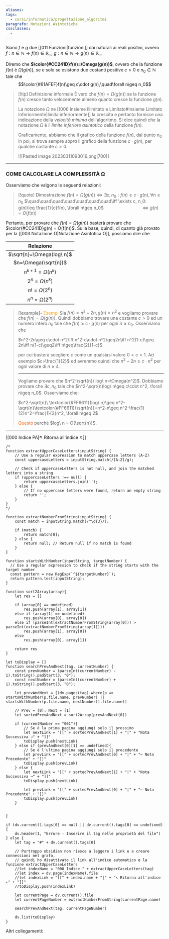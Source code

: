 ```yaml
---
aliases: 
tags:
  - corsi/informatica/progettazione_algoritmi
paragrafo: Notazioni Asintotiche
cssclasses:
  - 
---
```

Siano $f$ e $g$ due [[011 Funzioni|funzioni]] dai naturali ai reali positivi, ovvero $f:n\in\mathbb{N}\to f(n)\in\mathbb{R}_+$, $g:n\in\mathbb{N}\to g(n)\in\mathbb{R}_+$.

Diremo che **$\color{#CC241D}f(n)=\Omega(g(n))$**, ovvero che la funzione $f(n)$ è $\Omega(g(n))$, se e solo se esistono due costanti positive $c>0$ e $n_0\in \mathbb{N}$ tale che $$\color{#61AFEF}f(n)\geq c\cdot g(n),\quad\forall n\geq n_0$$
> [!tip] Definizione informale
> È vero che $f(n) = \Omega(g(n))$ se la funzione $f(n)$ cresce tanto velocemente almeno quanto cresce la funzione $g(n)$.
>
> La notazione $\Omega$ ne [[006 Insieme Illimitato e Limitato#Insieme Limitato Inferiormente|limita inferiormente]] la crescita e pertanto fornisce una indicazione della *velocità minima* dell'algoritmo. Si dice quindi che la notazione $\Omega$ è il *limite inferiore asintotico* della funzione $f(n)$.
>
>Graficamente, abbiamo che il grafico della funzione $f(n)$, dal punto $n_0$ in poi, si trova sempre *sopra* il grafico della funzione $c\cdot g(n)$, per qualche costante $c>0$.
>
>![[Pasted image 20230311093016.png|700]]

---
### COME CALCOLARE LA COMPLESSITÀ Ω
Osserviamo che valgono le seguenti relazioni:

> [!quote] Dimostrazione
>$f(n)=\Omega(g(n))\iff \exists c, n_0: f(n)\geq c\cdot g(n), \forall n\geq n_0$
>$\quad\quad\quad\quad\quad\quad\quad\iff \exists c, n_0: g(n)\leq \frac{1}{c}f(n), \forall n\geq n_0$
>$\quad\quad\quad\quad\quad\quad\quad\iff g(n)= O(f(n))$

Pertanto, per provare che $f(n)=\Omega(g(n))$ basterà provare che $\color{#CC241D}g(n) = O(f(n))$.
Sulla base, quindi, di quanto già provato per la [[003 Notazione O|Notazione Asintotica O]], possiamo dire che 

|         Relazione         |
| :-----------------------: |
| $\sqrt{n}=\Omega(log\ n)$ |
|   $n=\Omega(\sqrt{n})$    |
|   $n^{k+1}=\Omega(n^k)$   |
|     $2^n=\Omega(n^k)$     |
|     $n!=\Omega(2^n)$      |
|     $n^n=\Omega(2^n)$     |

> [!example]- <font color="orange">Esempi</font>
>Sia $f(n)=n^2-2n, g(n)=n^2$ e vogliamo provare che $f(n)=\Omega(g(n))$. Quindi dobbiamo trovare una costante $c>0$ ed un numero intero $n_0$ tale che $f(n)\geq c\cdot g(n)$ per ogni $n\geq n_0$. Osserviamo che
>
>$n^2-2n\geq c\cdot n^2\iff n^2-c\cdot n^2\geq2n\iff n^2(1-c)\geq 2n\iff n(1-c)\geq2\iff n\geq\frac{2}{1-c}$
>
>per cui basterà scegliere $c$ come un qualsiasi valore $0<c<1$. Ad esempio $c=\frac{1}{2}$ ed avremmo quindi che $n^2-2n\geq c\cdot n^2$ per ogni valore di $n\geq4$.
>
>---
>Vogliamo provare che $n^2-\sqrt{n}\ log\ n=\Omega(n^2)$. Dobbiamo provare che $\exists c, n_0$ tale che $n^2-\sqrt{n}log\ n\geq c\cdot n^2, \forall n\geq n_0$.
>Osserviamo che:
>
>$n^2-\sqrt{n}\ \textcolor{#FF6611}{log\ n}\geq n^2-\sqrt{n}\textcolor{#FF6611}{\sqrt{n}}=n^2-n\geq n^2-\frac{1}{2}n^2=\frac{1}{2}n^2, \forall n\geq 2$
>
><font color="#FF6611">Questo</font> perché $log\ n = O(\sqrt{n})$.

___
[[000 Indice PA|↖ Ritorna all'indice ↖]]

```dataviewjs
/*
function extractUpperCaseLetters(inputString) {
	// Use a regular expression to match uppercase letters (A-Z)
	const uppercaseLetters = inputString.match(/[A-Z]/g);
	
	// Check if uppercaseLetters is not null, and join the matched letters into a string
	if (uppercaseLetters !== null) {
		return uppercaseLetters.join('');
	} else {
	    // If no uppercase letters were found, return an empty string
	    return '';
	}
}
*/

function extractNumberFromString(inputString) {
	const match = inputString.match(/^\d{3}/);
	
	if (match) {
		return match[0];
	} else {
		return null; // Return null if no match is found
	}
}

function startsWithNumber(inputString, targetNumber) {
  // Use a regular expression to check if the string starts with the target number
  const pattern = new RegExp(`^${targetNumber}`);
  return pattern.test(inputString);
}

function sort2Array(array){
	let res = []
	
	if (array[0] == undefined)
		res.push(array[1], array[1])
	else if (array[1] == undefined)
		res.push(array[0], array[0])
	else if (parseInt(extractNumberFromString(array[0])) > parseInt(extractNumberFromString(array[1])))
		res.push(array[1], array[0])
	else
		res.push(array[0], array[1])
	
	return res
}

let toDisplay = []
function searchPrevAndNext(tag, currentNumber) {
	const prevNumber = (parseInt(currentNumber) - 1).toString().padStart(3, "0");
	const nextNumber = (parseInt(currentNumber) + 1).toString().padStart(3, "0");
	
	let prevAndNext = [(dv.pages(tag).where(p => startsWithNumber(p.file.name, prevNumber) || startsWithNumber(p.file.name, nextNumber)).file.name)]
	
	// Prev = [0]; Next = [1]
	let sortedPrevAndNext = sort2Array(prevAndNext[0])
	
	if (currentNumber == "001"){ 
		// Se è la prima pagina aggiungi solo il prossimo
		let nextLink = "[[" + sortedPrevAndNext[1] + "|" + "Nota Successiva →" + "]]"
		toDisplay.push(nextLink)
	} else if (prevAndNext[0][1] == undefined){
		// Se è l'ultima pagina aggiungi solo il precedente
		let prevLink = "[[" + sortedPrevAndNext[0] + "|" + "← Nota Precedente" + "]]"
		toDisplay.push(prevLink)
	} else {
		let nextLink = "[[" + sortedPrevAndNext[1] + "|" + "Nota Successiva →" + "]]"
		toDisplay.push(nextLink)
		
		let prevLink = "[[" + sortedPrevAndNext[0] + "|" + "← Nota Precedente" + "]]"
		toDisplay.push(prevLink)
	}
	
	
}

if (dv.current().tags[0] == null || dv.current().tags[0] == undefined){
	dv.header(1, "Errore - Inserire il tag nelle proprietà del file")
} else {
	let tag = "#" + dv.current().tags[0]

	// Purtroppo obsidian non riesce a leggere i link e a creare connessioni nel grafo,
	// quindi ho disattivato il link all'indice automatico e la funzione extractUpperCaseLetters
	//let indexName = "000 Indice " + extractUpperCaseLetters(tag)
	//let index = dv.page(indexName).file
	//let indexLink = "[[" + index.name + "|" + "↖ Ritorna all'indice ↖" + "]]"
	//toDisplay.push(indexLink)
	
	let currentPage = dv.current().file
	let currentPageNumber = extractNumberFromString(currentPage.name)
	
	searchPrevAndNext(tag, currentPageNumber)
	
	dv.list(toDisplay)
}
```

Altri collegamenti: 